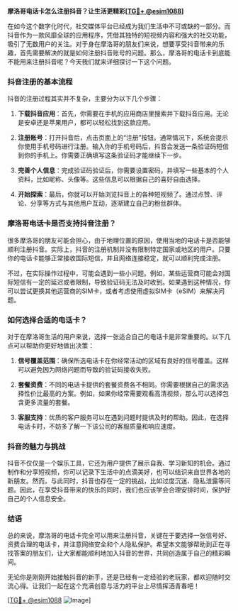**摩洛哥电话卡怎么注册抖音？让生活更精彩[[TG💪+ @esim1088](https://t.me/s/esim1088)]**

在如今这个数字化时代，社交媒体平台已经成为我们生活中不可或缺的一部分。而抖音作为一款风靡全球的应用程序，凭借其独特的短视频内容和强大的社交功能，吸引了无数用户的关注。对于身在摩洛哥的朋友们来说，想要享受抖音带来的乐趣，首先需要解决的就是如何注册抖音账号的问题。那么，摩洛哥的电话卡到底能不能用来注册抖音呢？今天我们就来详细探讨一下这个问题。

### 抖音注册的基本流程

抖音的注册过程其实并不复杂，主要分为以下几个步骤：

1. **下载抖音应用**：首先，你需要在手机的应用商店里搜索并下载抖音应用。无论是安卓还是苹果用户，都可以轻松找到这款应用。
   
2. **注册账号**：打开抖音后，点击页面上的“注册”按钮。通常情况下，系统会提示你使用手机号码进行注册。输入你的手机号码后，抖音会发送一条验证码短信到你的手机上。你需要正确填写这条验证码才能继续下一步。

3. **完善个人信息**：完成验证码验证后，你需要设置密码，并填写一些基本的个人资料，比如昵称、头像等。这些信息可以根据自己的喜好自由选择。

4. **开始探索**：最后，你就可以开始浏览抖音上的各种短视频了。通过点赞、评论、分享等方式与其他用户互动，逐渐建立自己的粉丝群体。

### 摩洛哥电话卡是否支持抖音注册？

很多摩洛哥的朋友可能会担心，由于地理位置的原因，使用当地的电话卡是否能够顺利注册抖音。实际上，抖音的注册机制并没有限制特定国家或地区的用户。只要你的电话卡能够正常接收国际短信，并且网络连接稳定，就可以顺利完成注册。

不过，在实际操作过程中，可能会遇到一些小问题。例如，某些运营商可能会对国际短信有一定的延迟或者限制，导致验证码无法及时收到。如果遇到这种情况，你可以尝试更换其他运营商的SIM卡，或者考虑使用虚拟SIM卡（eSIM）来解决问题。

### 如何选择合适的电话卡？

对于在摩洛哥生活的用户来说，选择一张适合自己的电话卡是非常重要的。以下几点可以帮助你更好地做出决策：

1. **信号覆盖范围**：确保所选电话卡在你经常活动的区域有良好的信号覆盖。这样可以避免因为网络问题而导致的验证码接收失败。

2. **套餐资费**：不同的电话卡提供的套餐资费各不相同。你需要根据自己的需求选择性价比最高的方案。例如，如果你经常需要观看高清视频，那么可以选择包含更多流量的套餐。

3. **客服支持**：优质的客户服务可以在遇到问题时提供及时的帮助。因此，在选择电话卡时，不妨多了解一下该公司的客服质量和响应速度。

### 抖音的魅力与挑战

抖音不仅仅是一个娱乐工具，它还为用户提供了展示自我、学习新知的机会。通过制作和分享短视频，你可以记录下生活中的点滴美好，也可以结识来自世界各地的新朋友。然而，与此同时，抖音也存在一定的挑战，比如过度沉迷、隐私泄露等问题。因此，在享受抖音带来的快乐的同时，我们也应该学会合理安排时间，保护好自己的个人信息安全。

### 结语

总的来说，摩洛哥的电话卡完全可以用来注册抖音，关键在于要选择一张信号好、资费合理的电话卡，并注意网络安全和个人隐私保护。希望本文能够帮助到正在寻找答案的朋友们，让大家都能顺利地加入抖音的世界，共同创造属于自己的精彩瞬间。

无论你是刚刚开始接触抖音的新手，还是已经有一定经验的老玩家，都欢迎随时交流心得。让我们一起在这个充满创意与活力的平台上尽情挥洒青春吧！

[[TG💪+ @esim1088](https://t.me/s/esim1088) ![Image](https://i.postimg.cc/4NQfJmqS/Snipaste-2025-05-13-00-14-12.png)]
